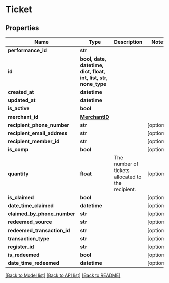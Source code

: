 # Ticket


## Properties
Name | Type | Description | Notes
------------ | ------------- | ------------- | -------------
**performance_id** | **str** |  | 
**id** | **bool, date, datetime, dict, float, int, list, str, none_type** |  | 
**created_at** | **datetime** |  | 
**updated_at** | **datetime** |  | 
**is_active** | **bool** |  | 
**merchant_id** | [**MerchantID**](MerchantID.md) |  | 
**recipient_phone_number** | **str** |  | [optional] 
**recipient_email_address** | **str** |  | [optional] 
**recipient_member_id** | **str** |  | [optional] 
**is_comp** | **bool** |  | [optional] 
**quantity** | **float** | The number of tickets allocated to the recipient. | [optional] 
**is_claimed** | **bool** |  | [optional] 
**date_time_claimed** | **datetime** |  | [optional] 
**claimed_by_phone_number** | **str** |  | [optional] 
**redeemed_source** | **str** |  | [optional] 
**redeemed_transaction_id** | **str** |  | [optional] 
**transaction_type** | **str** |  | [optional] 
**register_id** | **str** |  | [optional] 
**is_redeemed** | **bool** |  | [optional] 
**date_time_redeemed** | **datetime** |  | [optional] 

[[Back to Model list]](../README.md#documentation-for-models) [[Back to API list]](../README.md#documentation-for-api-endpoints) [[Back to README]](../README.md)


